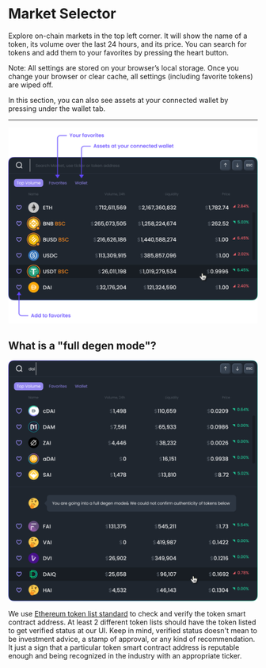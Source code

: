 # Market Selector

Explore on-chain markets in the top left corner. It will show the name of a token, its volume over the last 24 hours, and its price. You can search for tokens and add them to your favorites by pressing the heart button.   


Note: All settings are stored on your browser’s local storage. Once you change your browser or clear cache, all settings \(including favorite tokens\) are wiped off.   


In this section, you can also see assets at your connected wallet by pressing under the wallet tab.   
****

![](../.gitbook/assets/market-selector-01.png)



## What is a "full degen mode"?

![](../.gitbook/assets/market-selector%20%281%29.png)

We use [Ethereum token list standard](https://tokenlists.org/) to check and verify the token smart contract address. At least 2 different token lists should have the token listed to get verified status at our UI. Keep in mind, verified status doesn't mean to be investment advice, a stamp of approval, or any kind of recommendation. It just a sign that a particular token smart contract address is reputable enough and being recognized in the industry with an appropriate ticker. 

